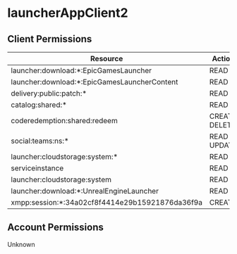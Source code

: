 # launcherAppClient2


## Client Permissions
| Resource | Action |
| -------- | ------ |
| launcher:download:*:EpicGamesLauncher | READ |
| launcher:download:*:EpicGamesLauncherContent | READ |
| delivery:public:patch:* | READ |
| catalog:shared:* | READ |
| coderedemption:shared:redeem | CREATE DELETE |
| social:teams:ns:* | READ UPDATE |
| launcher:cloudstorage:system:* | READ |
| serviceinstance | READ |
| launcher:cloudstorage:system | READ |
| launcher:download:*:UnrealEngineLauncher | READ |
| xmpp:session:*:34a02cf8f4414e29b15921876da36f9a | CREATE |

## Account Permissions
Unknown

